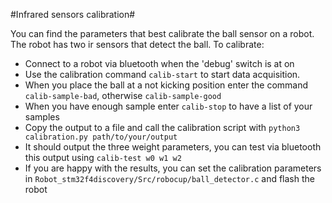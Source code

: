 #Infrared sensors calibration#

You can find the parameters that best calibrate the ball sensor on a robot.
The robot has two ir sensors that detect the ball.
To calibrate:
- Connect to a robot via bluetooth when the 'debug' switch is at on
- Use the calibration command `calib-start` to start data acquisition.
- When you place the ball at a not kicking position enter the command `calib-sample-bad`, otherwise `calib-sample-good`
- When you have enough sample enter `calib-stop` to have a list of your samples
- Copy the output to a file and call the calibration script with `python3 calibration.py path/to/your/output`
- It should output the three weight parameters, you can test via bluetooth this output using `calib-test w0 w1 w2`
- If you are happy with the results, you can set the calibration parameters in `Robot_stm32f4discovery/Src/robocup/ball_detector.c` and flash the robot

